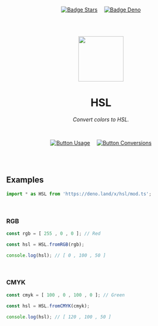 
<br>

<div align = center>

[![Badge Stars]][#]   
[![Badge Deno]][Deno]

<br>
<br>

<img
    src = 'https://avatars.githubusercontent.com/u/84190317?s=200&v=4'
    width = 120
/>

# HSL

*Convert colors to HSL.*

<br>

[![Button Usage]][Usage]   
[![Button Conversions]][Conversions]

</div>

<br>
<br>

## Examples

```JavaScript
import * as HSL from 'https://deno.land/x/hsl/mod.ts';
```

<br>

### RGB

```JavaScript
const rgb = [ 255 , 0 , 0 ]; // Red

const hsl = HSL.fromRGB(rgb);

console.log(hsl); // [ 0 , 100 , 50 ]
```

<br>

### CMYK

```JavaScript
const cmyk = [ 100 , 0 , 100 , 0 ]; // Green

const hsl = HSL.fromCMYK(cmyk);

console.log(hsl); // [ 120 , 100 , 50 ]
```

<br>


<!----------------------------------------------------------------------------->

[Conversions]: Documentation/Conversions.md
[License]: LICENSE
[Usage]: Documentation/Usage.md
[Deno]: https://deno.land/x/hsl
[#]: #


<!---------------------------------[ Badges ]---------------------------------->

[Badge License]: https://img.shields.io/badge/License-AGPL3-015d93.svg?style=for-the-badge&labelColor=blue
[Badge Stars]: https://img.shields.io/github/stars/OmegaTools/HSL?style=for-the-badge&logoColor=white&logo=Trustpilot&labelColor=FF66AA&color=cf538b
[Badge Deno]: https://img.shields.io/badge/-Deno-58a341?style=for-the-badge&logoColor=white&logo=Deno&labelColor=64bc4b


<!---------------------------------[ Buttons ]--------------------------------->

[Button Conversions]: https://img.shields.io/badge/Conversions-64BC4B?style=for-the-badge&logoColor=white&logo=Betfair
[Button Usage]: https://img.shields.io/badge/Usage-04ACE6?style=for-the-badge&logoColor=white&logo=GitBook
